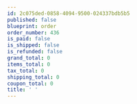 ```yaml
---
id: 2c075ded-0858-4094-9500-024337bdb5b5
published: false
blueprint: order
order_number: 436
is_paid: false
is_shipped: false
is_refunded: false
grand_total: 0
items_total: 0
tax_total: 0
shipping_total: 0
coupon_total: 0
title: ' '
---
```

